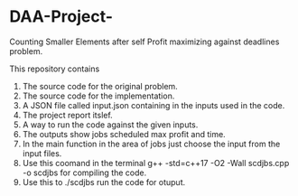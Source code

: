 # DAA-Project-
Counting Smaller Elements after self
Profit maximizing against deadlines problem.

This repository contains
1) The source code for the original problem.
2) The source code for the implementation.
3) A JSON file called input.json containing in the inputs used in the code.
4) The project report itslef.
5) A way to run the code against the given inputs.
6) The outputs show jobs scheduled max profit and time.
6) In the main function in the area of jobs just choose the input from the input files.
7) Use this coomand in the terminal g++ -std=c++17 -O2 -Wall scdjbs.cpp -o scdjbs for compiling the code.
8) Use this to ./scdjbs run the code for otuput.
